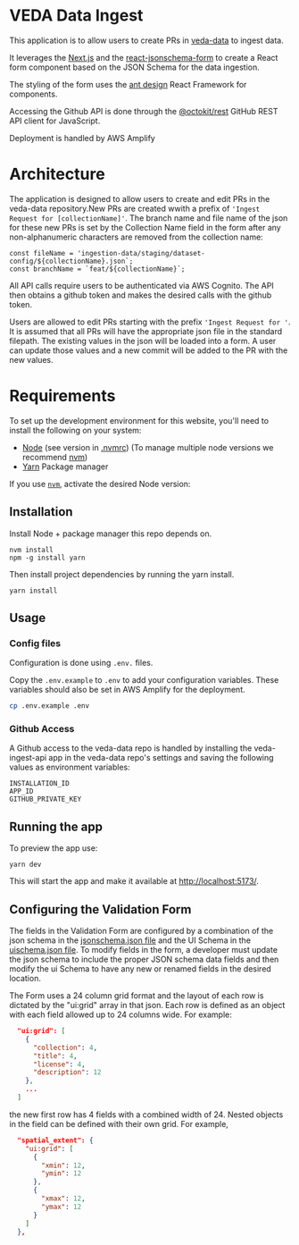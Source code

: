 # VEDA Data Ingest

This application is to allow users to create PRs in [veda-data](https://github.com/NASA-IMPACT/veda-data) to ingest data.

It leverages the [Next.js](https://nextjs.org/) and the [react-jsonschema-form](https://github.com/rjsf-team/react-jsonschema-form) to create a React form component based on the JSON Schema for the data ingestion.

The styling of the form uses the [ant design](https://ant.design/) React Framework for components.

Accessing the Github API is done through the [@octokit/rest](https://github.com/octokit/rest.js) GitHub REST API client for JavaScript.

Deployment is handled by AWS Amplify

# Architecture
The application is designed to allow users to create and edit PRs in the veda-data repository.New PRs are created wwith a prefix of `'Ingest Request for [collectionName]'`. The branch name and file name of the json for these new PRs is set by the Collection Name field in the form after any non-alphanumeric characters are removed from the collection name: 

```
const fileName = 'ingestion-data/staging/dataset-config/${collectionName}.json`;
const branchName = `feat/${collectionName}`;
```
All API calls require users to be authenticated via AWS Cognito.  The API then obtains a github token and makes the desired calls with the github token.

Users are allowed to edit PRs starting with the prefix `'Ingest Request for '`.  It is assumed that all PRs will have the appropriate json file in the standard filepath.  The existing values in the json will be loaded into a form. A user can update those values and a new commit will be added to the PR with the new values. 

# Requirements

To set up the development environment for this website, you'll need to install the following on your system:

- [Node](http://nodejs.org/) (see version in [.nvmrc](../.nvmrc)) (To manage multiple node versions we recommend [nvm](https://github.com/creationix/nvm))
- [Yarn](https://yarnpkg.com/) Package manager

If you use [`nvm`](https://github.com/creationix/nvm), activate the desired Node version:

## Installation

Install Node + package manager this repo depends on.

```
nvm install
npm -g install yarn
```

Then install project dependencies by running the yarn install.

```
yarn install
```

## Usage

### Config files

Configuration is done using `.env.` files.

Copy the `.env.example` to `.env` to add your configuration variables.
These variables should also be set in AWS Amplify for the deployment.

```sh
cp .env.example .env
```

### Github Access

A Github access to the veda-data repo is handled by installing the veda-ingest-api app in the veda-data repo's settings and saving the following values as environment variables:
```
INSTALLATION_ID
APP_ID
GITHUB_PRIVATE_KEY
```

## Running the app

To preview the app use:

```
yarn dev
```

This will start the app and make it available at <http://localhost:5173/>.

## Configuring the Validation Form

The fields in the Validation Form are configured by a combination of the json schema in the [jsonschema.json file](src/data/jsonschema.json) and the UI Schema in the [uischema.json file](src/data/uischema.json). To modify fields in the form, a developer must update the json schema to include the proper JSON schema data fields and then modify the ui Schema to have any new or renamed fields in the desired location.

The Form uses a 24 column grid format and the layout of each row is dictated by the "ui:grid" array in that json. Each row is defined as an object with each field allowed up to 24 columns wide.  For example: 
```json
  "ui:grid": [
    {
      "collection": 4,
      "title": 4,
      "license": 4,
      "description": 12
    },
    ...
  ]
```
 the new first row has 4 fields with a combined width of 24. Nested objects in the field can be defined with their own grid.  For example,
```json
  "spatial_extent": {
    "ui:grid": [
      {
        "xmin": 12,
        "ymin": 12
      },
      {
        "xmax": 12,
        "ymax": 12
      }
    ]
  },
```